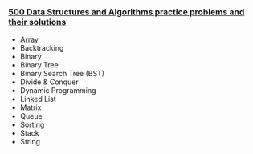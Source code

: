 ### [500 Data Structures and Algorithms practice problems and their solutions](https://techiedelight.quora.com/500-Data-Structures-and-Algorithms-practice-problems-and-their-solutions)

- [Array](https://github.com/vakulin95/C-tasks/quora.com/Array)
- Backtracking
- Binary
- Binary Tree
- Binary Search Tree (BST)
- Divide & Conquer
- Dynamic Programming
- Linked List
- Matrix
- Queue
- Sorting
- Stack
- String
